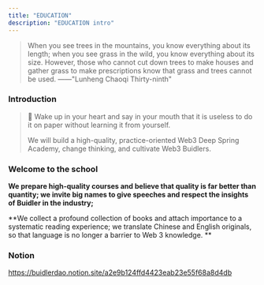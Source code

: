 ```yaml
---
title: "EDUCATION"
description: "EDUCATION intro"
---
```


> When you see trees in the mountains, you know everything about its length; when you see grass in the wild, you know everything about its size. However, those who cannot cut down trees to make houses and gather grass to make prescriptions know that grass and trees cannot be used. ——"Lunheng Chaoqi Thirty-ninth"

### Introduction

> 🔴 Wake up in your heart and say in your mouth that it is useless to do it on paper without learning it from yourself.
>
> We will build a high-quality, practice-oriented Web3 Deep Spring Academy, change thinking, and cultivate Web3 Buidlers.

### Welcome to the school

**We prepare high-quality courses and believe that quality is far better than quantity; we invite big names to give speeches and respect the insights of Buidler in the industry;**

**We collect a profound collection of books and attach importance to a systematic reading experience; we translate Chinese and English originals, so that language is no longer a barrier to Web 3 knowledge. **

### Notion

https://buidlerdao.notion.site/a2e9b124ffd4423eab23e55f68a8d4db
